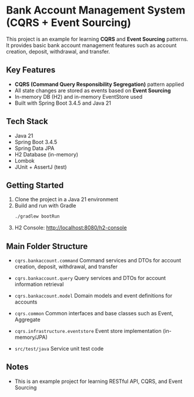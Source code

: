 # Bank Account Management System (CQRS + Event Sourcing)

This project is an example for learning **CQRS** and **Event Sourcing** patterns.
It provides basic bank account management features such as account creation, deposit, withdrawal, and transfer.

## Key Features

-   **CQRS (Command Query Responsibility Segregation)** pattern applied
-   All state changes are stored as events based on **Event Sourcing**
-   In-memory DB (H2) and in-memory EventStore used
-   Built with Spring Boot 3.4.5 and Java 21

## Tech Stack

-   Java 21
-   Spring Boot 3.4.5
-   Spring Data JPA
-   H2 Database (in-memory)
-   Lombok
-   JUnit + AssertJ (test)

## Getting Started

1. Clone the project in a Java 21 environment
2. Build and run with Gradle
    ```bash
    ./gradlew bootRun
    ```
3. H2 Console: [http://localhost:8080/h2-console](http://localhost:8080/h2-console)

## Main Folder Structure

-   `cqrs.bankaccount.command`
    Command services and DTOs for account creation, deposit, withdrawal, and transfer

-   `cqrs.bankaccount.query`
    Query services and DTOs for account information retrieval

-   `cqrs.bankaccount.model`
    Domain models and event definitions for accounts

-   `cqrs.common`
    Common interfaces and base classes such as Event, Aggregate

-   `cqrs.infrastructure.eventstore`
    Event store implementation (in-memory/JPA)

-   `src/test/java`
    Service unit test code

## Notes

-   This is an example project for learning RESTful API, CQRS, and Event Sourcing
